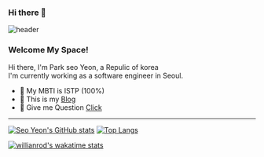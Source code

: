 ### Hi there 👋

<!--
**syss220211/syss220211** is a ✨ _special_ ✨ repository because its `README.md` (this file) appears on your GitHub profile.

Here are some ideas to get you started:

- 🔭 I’m currently working on ...
- 🌱 I’m currently learning ...
- 👯 I’m looking to collaborate on ...
- 🤔 I’m looking for help with ...
- 💬 Ask me about ...
- 📫 How to reach me: ...
- 😄 Pronouns: ...
- ⚡ Fun fact: ...
-->

![header](https://capsule-render.vercel.app/api?type=slice&color=FFCAD5&text=🐰🐾🫧&fontAlign=70)

<!-- [![Hits](https://hits.seeyoufarm.com/api/count/incr/badge.svg?url=https%3A%2F%2Fgithub.com%2Fjogilsang&count_bg=%233DDB86&title_bg=%23073642&icon=android.svg&icon_color=%233DDB86&title=hits&edge_flat=false)](https://hits.seeyoufarm.com) -->

### Welcome My Space!

Hi there, I'm Park seo Yeon, a Repulic of korea   
I'm currently working as a software engineer in Seoul.

<!-- - 🖥  interesting on [iOS](https://github.com/syss220211/SYStudy) -->
- 🌱 My MBTI is ISTP (100%)
- 🧸 This is my [Blog]() 
- 💭 Give me Question [Click]() 

<!-- if you want, SNS icon
**SNS:**  

<a href="https://www.instagram.com/jogilsang3">
  <img align="left" alt="jogilsang | Instagram" width="20px" src="https://cdn.icon-icons.com/icons2/1211/PNG/512/1491580635-yumminkysocialmedia26_83102.png" />
</a>   
<a href="https://twitter.com/jogilsang">
  <img align="left" alt="jogilsang | Twitter" width="20px" src="https://cdn.icon-icons.com/icons2/1211/PNG/512/1491579583-yumminkysocialmedia02_83111.png" />
</a>  
<br />
<br />
-->

---

[![Seo Yeon's GitHub stats](https://github-readme-stats.vercel.app/api?username=syss220211&line_height=24&hide_rank=true&&layout=compact&theme=white)](https://github.com/syss220211/syss220211)
[![Top Langs](https://github-readme-stats.vercel.app/api/top-langs/?username=syss220211&layout=compact&langs_count=8&theme=white)](https://github.com/syss220211?tab=repositories&q=&type=&language=java&sort=)
 <!--[![Readme Card](https://github-readme-stats.vercel.app/api/pin/?username=jogilsang&repo=resume&show_owner=true&theme=white)](https://github.com/jogilsang/resume) -->
<!-- [![Readme Card](https://github-readme-stats.vercel.app/api/pin/?username=jogilsang&repo=manual-job&show_owner=true&theme=white)](https://github.com/jogilsang/manual-job)-->

<!-- IDE의 활동이 기록 -->
[![willianrod's wakatime stats](https://github-readme-stats.vercel.app/api/wakatime?username=jogilsang)](https://wakatime.com/@jogilsang)

